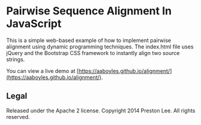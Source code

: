 Pairwise Sequence Alignment In JavaScript
====
This is a simple web-based example of how to implement pairwise alignment using dynamic programming techniques. The index.html file uses jQuery and the Bootstrap CSS framework to instantly align two source strings. 

You can view a live demo at [https://aaboyles.github.io/alignment/](https://aaboyles.github.io/alignment/).


Legal
----
Released under the Apache 2 license. Copyright 2014 Preston Lee. All rights reserved.
